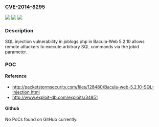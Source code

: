 ### [CVE-2014-8295](https://cve.mitre.org/cgi-bin/cvename.cgi?name=CVE-2014-8295)
![](https://img.shields.io/static/v1?label=Product&message=n%2Fa&color=blue)
![](https://img.shields.io/static/v1?label=Version&message=n%2Fa&color=blue)
![](https://img.shields.io/static/v1?label=Vulnerability&message=n%2Fa&color=brighgreen)

### Description

SQL injection vulnerability in joblogs.php in Bacula-Web 5.2.10 allows remote attackers to execute arbitrary SQL commands via the jobid parameter.

### POC

#### Reference
- http://packetstormsecurity.com/files/128480/Bacula-web-5.2.10-SQL-Injection.html
- http://www.exploit-db.com/exploits/34851

#### Github
No PoCs found on GitHub currently.

